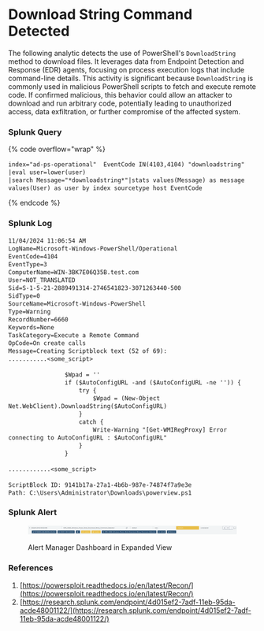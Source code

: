 # Download String Command Detected

The following analytic detects the use of PowerShell's `DownloadString` method to download files. It leverages data from Endpoint Detection and Response (EDR) agents, focusing on process execution logs that include command-line details. This activity is significant because `DownloadString` is commonly used in malicious PowerShell scripts to fetch and execute remote code. If confirmed malicious, this behavior could allow an attacker to download and run arbitrary code, potentially leading to unauthorized access, data exfiltration, or further compromise of the affected system.

### Splunk Query

{% code overflow="wrap" %}
```splunk-spl
index="ad-ps-operational"  EventCode IN(4103,4104) "downloadstring" |eval user=lower(user) 
|search Message="*downloadstring*"|stats values(Message) as message values(User) as user by index sourcetype host EventCode
```
{% endcode %}

### Splunk Log

```
11/04/2024 11:06:54 AM
LogName=Microsoft-Windows-PowerShell/Operational
EventCode=4104
EventType=3
ComputerName=WIN-3BK7E06Q35B.test.com
User=NOT_TRANSLATED
Sid=S-1-5-21-2889491314-2746541823-3071263440-500
SidType=0
SourceName=Microsoft-Windows-PowerShell
Type=Warning
RecordNumber=6660
Keywords=None
TaskCategory=Execute a Remote Command
OpCode=On create calls
Message=Creating Scriptblock text (52 of 69):
...........<some_script>

                $Wpad = ''
                if ($AutoConfigURL -and ($AutoConfigURL -ne '')) {
                    try {
                        $Wpad = (New-Object Net.WebClient).DownloadString($AutoConfigURL)
                    }
                    catch {
                        Write-Warning "[Get-WMIRegProxy] Error connecting to AutoConfigURL : $AutoConfigURL"
                    }
                }

............<some_script>

ScriptBlock ID: 9141b17a-27a1-4b6b-987e-74874f7a9e3e
Path: C:\Users\Administrator\Downloads\powerview.ps1
```

### Splunk Alert

<figure><img src="../../.gitbook/assets/image (1).png" alt=""><figcaption><p>Alert Manager Dashboard in Expanded View</p></figcaption></figure>

### References

1. [https://powersploit.readthedocs.io/en/latest/Recon/](https://powersploit.readthedocs.io/en/latest/Recon/)
2. [https://research.splunk.com/endpoint/4d015ef2-7adf-11eb-95da-acde48001122/](https://research.splunk.com/endpoint/4d015ef2-7adf-11eb-95da-acde48001122/)
